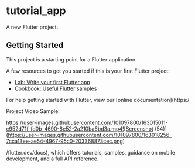 # tutorial_app

A new Flutter project.

## Getting Started

This project is a starting point for a Flutter application.

A few resources to get you started if this is your first Flutter project:

- [Lab: Write your first Flutter app](https://flutter.dev/docs/get-started/codelab)
- [Cookbook: Useful Flutter samples](https://flutter.dev/docs/cookbook)

For help getting started with Flutter, view our
[online documentation](https:/

Project Video Sample:

https://user-images.githubusercontent.com/101097800/163015011-c952d71f-fd0b-4690-8e52-2a210ba6bd3a.mp4![Screenshot (54)](https://user-images.githubusercontent.com/101097800/163018256-7cca13ee-ae54-4967-95c0-203368873cec.png)


/flutter.dev/docs), which offers tutorials,
samples, guidance on mobile development, and a full API reference.
